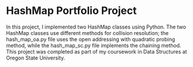# HashMap Portfolio Project
In this project, I implemented two HashMap classes using Python. The two HashMap classes use different methods for collision resolution; the hash_map_oa.py file uses the open addressing with quadratic probing method, while the hash_map_sc.py file implements the chaining method. This project was completed as part of my coursework in Data Structures at Oregon State University. 
